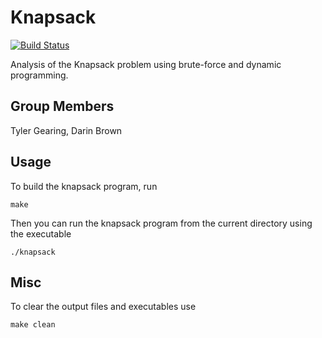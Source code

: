 # Knapsack
[![Build Status](https://travis-ci.com/ezquire/Knapsack.svg?branch=master)](https://travis-ci.com/ezquire/Knapsack)

Analysis of the Knapsack problem using brute-force and dynamic programming.

## Group Members
Tyler Gearing, Darin Brown


Usage
-----

To build the knapsack program, run
```
make
```

Then you can run the knapsack program from the current directory using the executable
```
./knapsack
```

Misc
-----

To clear the output files and executables use
```
make clean
```

